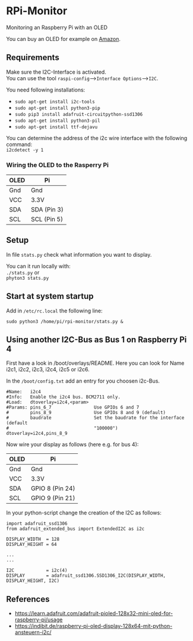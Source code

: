 # RPi-Monitor

Monitoring an Raspberry Pi with an OLED

You can buy an OLED for example on [Amazon](https://amzn.to/2MeAtls).
## Requirements

Make sure the I2C-Interface is activated.  
You can use the tool ``raspi-config``-->``Interface Options``-->``I2C``.

You need following installations:

- ``sudo apt-get install i2c-tools``
- ``sudo apt-get install python3-pip``
- ``sudo pip3 install adafruit-circuitpython-ssd1306``
- ``sudo apt-get install python3-pil``
- ``sudo apt-get install ttf-dejavu``

You can determine the address of the i2c wire interface with the following command:  
``i2cdetect -y 1``

### Wiring the OLED to the Rasperry Pi


|OLED | Pi
|-----|-----------
|Gnd  | Gnd  
|VCC  | 3.3V  
|SDA  | SDA (Pin 3)  
|SCL  | SCL (Pin 5)  


## Setup

In file ``stats.py`` check what information you want to display.

You can it run locally with:  
``./stats.py`` or  
``phyton3 stats.py``


## Start at system startup

Add in ``/etc/rc.local`` the following line:

```
sudo python3 /home/pi/rpi-monitor/stats.py &
```

## Using another I2C-Bus as Bus 1 on Raspberry Pi 4

First have a look in /boot/overlays/README. Here you can look for Name i2c1, i2c2, i2c3, i2c4, i2c5 or i2c6.

In the ``/boot/config.txt`` add an entry for you choosen i2c-Bus.

```
#Name:   i2c4
#Info:   Enable the i2c4 bus. BCM2711 only.
#Load:   dtoverlay=i2c4,<param>
#Params: pins_6_7                Use GPIOs 6 and 7
#        pins_8_9                Use GPIOs 8 and 9 (default)
#        baudrate                Set the baudrate for the interface (default
#                                "100000")
dtoverlay=i2c4,pins_8_9
```
Now wire your display as follows (here e.g. for bus 4):

|OLED | Pi
|-----|-----------
|Gnd  | Gnd
|VCC  | 3.3V
|SDA  | GPIO 8 (Pin 24)
|SCL  | GPIO 9 (Pin 21)

In your python-script change the creation of the I2C as follows:

```
import adafruit_ssd1306
from adafruit_extended_bus import ExtendedI2C as i2c

DISPLAY_WIDTH  = 128
DISPLAY_HEIGHT = 64

...
...

I2C            = i2c(4)
DISPLAY        = adafruit_ssd1306.SSD1306_I2C(DISPLAY_WIDTH, DISPLAY_HEIGHT, I2C)
```

## References

- https://learn.adafruit.com/adafruit-pioled-128x32-mini-oled-for-raspberry-pi/usage
- https://indibit.de/raspberry-pi-oled-display-128x64-mit-python-ansteuern-i2c/


